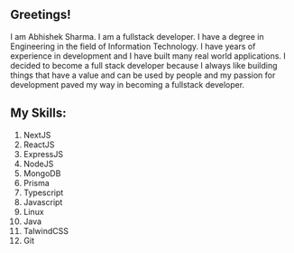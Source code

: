 ## Greetings!

I am Abhishek Sharma. I am a fullstack developer. I have a degree in Engineering in the field of Information Technology. I have years of experience in development and I have built many real world applications. I decided to become a full stack developer because I always like building things that have a value and can be used by people and my passion for development paved my way in becoming a fullstack developer.

## My Skills:

1) NextJS
2) ReactJS
3) ExpressJS
4) NodeJS
5) MongoDB
6) Prisma
7) Typescript
8) Javascript
9) Linux
10) Java
11) TalwindCSS
12) Git
